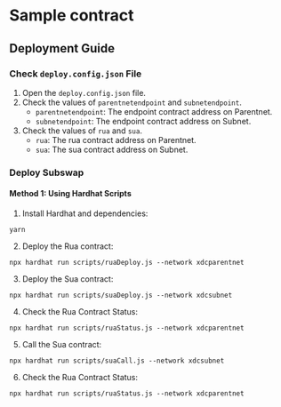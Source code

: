 # Sample contract

## Deployment Guide

### Check `deploy.config.json` File

1. Open the `deploy.config.json` file.
2. Check the values of `parentnetendpoint` and `subnetendpoint`.
   - `parentnetendpoint`: The endpoint contract address on Parentnet.
   - `subnetendpoint`: The endpoint contract address on Subnet.
3. Check the values of `rua` and `sua`.
   - `rua`: The rua contract address on Parentnet.
   - `sua`: The sua contract address on Subnet.

### Deploy Subswap

#### Method 1: Using Hardhat Scripts

1. Install Hardhat and dependencies:

```
yarn
```

2. Deploy the Rua contract:

```
npx hardhat run scripts/ruaDeploy.js --network xdcparentnet
```

3. Deploy the Sua contract:

```
npx hardhat run scripts/suaDeploy.js --network xdcsubnet
```

4. Check the Rua Contract Status:

```
npx hardhat run scripts/ruaStatus.js --network xdcparentnet
```

5. Call the Sua contract:

```
npx hardhat run scripts/suaCall.js --network xdcsubnet
```

6. Check the Rua Contract Status:

```
npx hardhat run scripts/ruaStatus.js --network xdcparentnet
```
